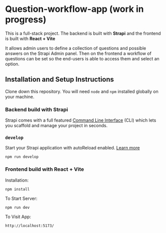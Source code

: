 # Question-workflow-app (work in progress)
This is a full-stack project. The backend is built with **Strapi** and the frontend is built with **React + Vite**

It allows admin users to define a collection of questions and possible answers on the Strapi Admin panel. Then on the frontend a workflow of questions can be set so the end-users is able to access them and select an option.

## Installation and Setup Instructions
Clone down this repository. You will need `node` and `npm` installed globally on your machine.

### Backend build with Strapi

Strapi comes with a full featured [Command Line Interface](https://docs.strapi.io/dev-docs/cli) (CLI) which lets you scaffold and manage your project in seconds.

### `develop`

Start your Strapi application with autoReload enabled. [Learn more](https://docs.strapi.io/dev-docs/cli#strapi-develop)

```
npm run develop
```

### Frontend build with React + Vite

Installation:

`npm install`


To Start Server:

`npm run dev`

To Visit App:

`http://localhost:5173/`
